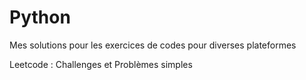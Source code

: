 # Python
Mes solutions pour les exercices de codes pour diverses plateformes

Leetcode : Challenges et Problèmes simples 

